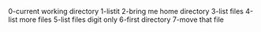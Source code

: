 0-current working directory 1-listit 2-bring me home directory 3-list files 4-list more files 5-list files digit only 6-first directory 7-move that file
